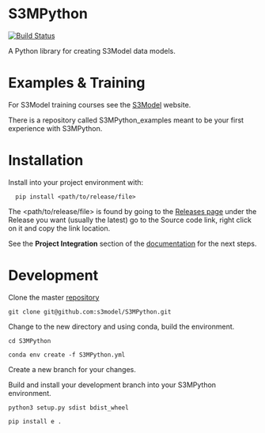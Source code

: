 # S3MPython

[![Build Status](https://travis-ci.com/DataInsightsInc/S3MPython.svg?branch=master)](https://travis-ci.com/s3model/S3MPython)


A Python library for creating S3Model data models.


# Examples & Training

For S3Model training courses see the [S3Model](https://s3model.com) website.

There is a repository called S3MPython_examples meant to be your first experience with S3MPython.

# Installation

Install into your project environment with:

```
  pip install <path/to/release/file>
```

The <path/to/release/file> is found by going to the [Releases page](https://github.com/s3model/S3MPython/releases) under the Release you want (usually the latest) go to the Source code link, right click on it and copy the link location.

See the **Project Integration** section of the [documentation](https://s3model.com/S3MPython/) for the next steps.


# Development

Clone the master [repository](https://github.com/s3model/S3MPython/tree/master)

```
git clone git@github.com:s3model/S3MPython.git
```

Change to the new directory and using conda, build the environment.

```
cd S3MPython

conda env create -f S3MPython.yml
```

Create a new branch for your changes.


Build and install your development branch into your S3MPython environment.

```
python3 setup.py sdist bdist_wheel

pip install e .
```
